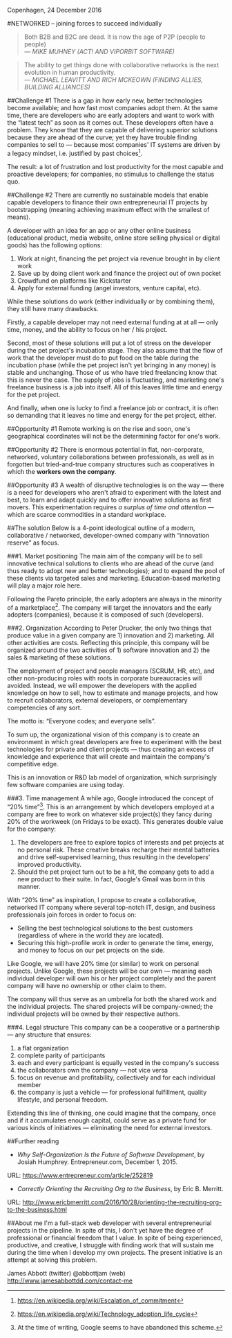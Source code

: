 Copenhagen, 24 December 2016

#NETWORKED
– joining forces to succeed individually 

<blockquote>
    Both B2B and B2C are dead. It is now the age of P2P (people to people)
    <footer><cite>— MIKE MUHNEY (ACT! AND VIPORBIT SOFTWARE)</cite></footer>
</blockquote>

<blockquote>
    The ability to get things done with collaborative networks is the next evolution in human productivity.
    <footer><cite>— MICHAEL LEAVITT AND RICH MCKEOWN (FINDING ALLIES, BUILDING ALLIANCES)</cite></footer>
</blockquote>

##Challenge #1
There is a gap in how early new, better technologies become available; and how fast most companies adopt them. At the same time, there are developers who are early adopters and want to work with the “latest tech” as soon as it comes out. These developers often have a problem. They know that they are capable of delivering superior solutions because they are ahead of the curve; yet they have trouble finding companies to sell to — because most companies' IT systems are driven by a legacy mindset, i.e. justified by past choices[^1].

[^1]: https://en.wikipedia.org/wiki/Escalation_of_commitment

The result: a lot of frustration and lost productivity for the most capable and proactive developers; for companies, no stimulus to challenge the status quo.

##Challenge #2
There are currently no sustainable models that enable capable developers to finance their own entrepreneurial IT projects by bootstrapping (meaning achieving maximum effect with the smallest of means). 

A developer with an idea for an app or any other online business (educational product, media website, online store selling physical or digital goods) has the following options:

1. Work at night, financing the pet project via revenue brought in by client work
2. Save up by doing client work and finance the project out of own pocket
3. Crowdfund on platforms like Kickstarter
4. Apply for external funding (angel investors, venture capital, etc).

While these solutions do work (either individually or by combining them), they still have many drawbacks. 

Firstly, a capable developer may not need external funding at at all — only time, money, and the ability to focus on her / his project. 

Second, most of these solutions will put a lot of stress on the developer during the pet project's incubation stage. They also assume that the flow of work that the developer must do to put food on the table during the incubation phase (while the pet project isn't yet bringing in any money) is stable and unchanging. Those of us who have tried freelancing know that this is never the case. The supply of jobs is fluctuating, and marketing one's freelance business is a job into itself. All of this leaves little time and energy for the pet project. 

And finally, when one is lucky to find a freelance job or contract, it is often so demanding that it leaves no time and energy for the pet project, either.

##Opportunity #1
Remote working is on the rise and soon, one's geographical coordinates will not be the determining factor for one's work.

##Opportunity #2
There is enormous potential in flat, non-corporate, networked, voluntary collaborations between professionals, as well as in forgotten but tried-and-true company structures such as cooperatives in which the **workers own the company**.

##Opportunity #3
A wealth of disruptive technologies is on the way — there is a need for developers who aren't afraid to experiment with the latest and best, to learn and adapt quickly and to offer innovative solutions as first movers. This experimentation requires *a surplus of time and attention* — which are scarce commodities in a standard workplace.

##The solution
Below is a 4-point ideological outline of a modern, collaborative / networked, developer-owned company with “innovation reserve” as focus.

###1. Market positioning
The main aim of the company will be to sell innovative technical solutions to clients who are ahead of the curve (and thus ready to adopt new and better technologies); and to expand the pool of these clients via targeted sales and marketing. Education-based marketing will play a major role here.

Following the Pareto principle, the early adopters are always in the minority of a marketplace[^2]. The company will target the innovators and the early adopters (companies), because it is composed of such (developers).

[^2]: https://en.wikipedia.org/wiki/Technology_adoption_life_cycle

###2. Organization
According to Peter Drucker, the only two things that produce value in a given company are 1) innovation and 2) marketing. All other activities are costs. Reflecting this principle, this company will be organized around the two activities of 1) software innovation and 2) the sales & marketing of these solutions. 

The employment of project and people managers (SCRUM, HR, etc), and other non-producing roles with roots in corporate bureaucracies will avoided. Instead, we will empower the developers with the applied knowledge on how to sell, how to estimate and manage projects, and how to recruit collaborators, external developers, or complementary competencies of any sort. 

The motto is: “Everyone codes; and everyone sells”.

To sum up, the organizational vision of this company is to create an environment in which great developers are free to experiment with the best technologies for private and client projects — thus creating an excess of knowledge and experience that will create and maintain the company's competitive edge. 

This is an innovation or R&D lab model of organization, which surprisingly few software companies are using today.

###3. Time management
A while ago, Google introduced the concept of “20% time”[^3]. This is an arrangement by which developers employed at a company are free to work on whatever side project(s) they fancy during 20% of the workweek (on Fridays to be exact). This generates double value for the company: 

[^3]: At the time of writing, Google seems to have abandoned this scheme. 

1. The developers are free to explore topics of interests and pet projects at no personal risk. These creative breaks recharge their mental batteries and drive self-supervised learning, thus resulting in the developers' improved productivity.
2. Should the pet project turn out to be a hit, the company gets to add a new product to their suite. In fact, Google's Gmail was born in this manner. 

With “20% time” as inspiration, I propose to create a collaborative, networked IT company where several top-notch IT, design, and business professionals join forces in order to focus on: 

* Selling the best technological solutions to the best customers (regardless of where in the world they are located).
* Securing this high-profile work in order to generate the time, energy, and money to focus on our pet projects on the side.

Like Google, we will have 20% time (or similar) to work on personal projects. Unlike Google, these projects will be our own — meaning each individual developer will own his or her project completely and the parent company will have no ownership or other claim to them. 

The company will thus serve as an umbrella for both the shared work and the individual projects. The shared projects will be company-owned; the individual projects will be owned by their respective authors.

###4. Legal structure
This company can be a cooperative or a partnership — any structure that ensures: 

1. a flat organization 
2. complete parity of participants
3. each and every participant is equally vested in the company's success
4. the collaborators own the company — not vice versa
5. focus on revenue and profitability, collectively and for each individual member
6. the company is just a vehicle — for professional fulfillment, quality lifestyle, and personal freedom.

Extending this line of thinking, one could imagine that the company, once and if it accumulates enough capital, could serve as a private fund for various kinds of initiatives — eliminating the need for external investors.

##Further reading
* *Why Self-Organization Is the Future of Software Development*, by Josiah Humphrey. Entrepreneur.com, December 1, 2015. 

URL: https://www.entrepreneur.com/article/252819

* *Correctly Orienting the Recruiting Org to the Business*, by Eric B. Merritt.

URL: http://www.ericbmerritt.com/2016/10/28/orienting-the-recruiting-org-to-the-business.html

##About me
I'm a full-stack web developer with several entrepreneurial projects in the pipeline. In spite of this, I don't yet have the degree of professional or financial freedom that I value. In spite of being experienced, productive, and creative, I struggle with finding work that will sustain me during the time when I develop my own projects. The present initiative is an attempt at solving this problem.

James Abbott
(twitter) @abbottjam
(web) http://www.jamesabbottdd.com/contact-me
